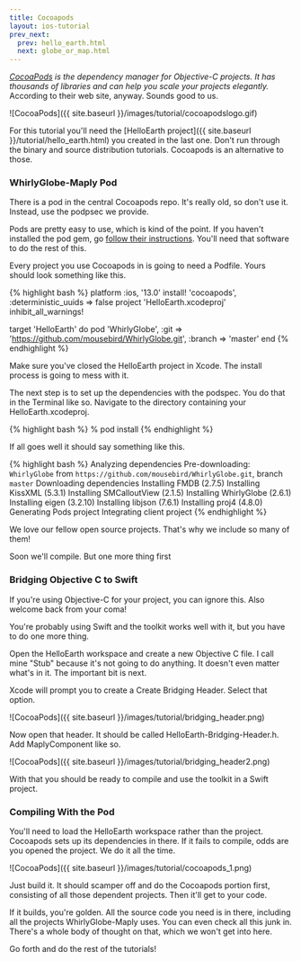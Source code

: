 ```yaml
---
title: Cocoapods
layout: ios-tutorial
prev_next:
  prev: hello_earth.html
  next: globe_or_map.html
---
```


_<a href= "http://cocoapods.org/" target="_blank">CocoaPods</a> is the dependency manager for Objective-C projects. It has thousands of libraries and can help you scale your projects elegantly._  According to their web site, anyway.  Sounds good to us.

![CocoaPods]({{ site.baseurl }}/images/tutorial/cocoapodslogo.gif)

For this tutorial you'll need the [HelloEarth project]({{ site.baseurl }}/tutorial/hello_earth.html) you created in the last one.  Don't run through the binary and source distribution tutorials.  Cocoapods is an alternative to those.

### WhirlyGlobe-Maply Pod

There is a pod in the central Cocoapods repo.  It's really old, so don't use it.  Instead, use the podpsec we provide.

Pods are pretty easy to use, which is kind of the point.  If you haven't installed the pod gem, go <a href= "http://guides.cocoapods.org/using/getting-started.html#getting-started" target="_blank">follow their instructions</a>.  You'll need that software to do the rest of this.

Every project you use Cocoapods in is going to need a Podfile.  Yours should look something like this.

{% highlight bash %}
platform :ios, '13.0'
install! 'cocoapods', :deterministic_uuids => false
project 'HelloEarth.xcodeproj'
inhibit_all_warnings!

target 'HelloEarth' do
        pod 'WhirlyGlobe', :git => 'https://github.com/mousebird/WhirlyGlobe.git', :branch => 'master'
end
{% endhighlight %}

Make sure you've closed the HelloEarth project in Xcode.  The install process is going to mess with it.  

The next step is to set up the dependencies with the podspec.  You do that in the Terminal like so.  Navigate to the directory containing your HelloEarth.xcodeproj.

{% highlight bash %}
% pod install
{% endhighlight %}

If all goes well it should say something like this.

{% highlight bash %}
Analyzing dependencies
Pre-downloading: `WhirlyGlobe` from `https://github.com/mousebird/WhirlyGlobe.git`, branch `master`
Downloading dependencies
Installing FMDB (2.7.5)
Installing KissXML (5.3.1)
Installing SMCalloutView (2.1.5)
Installing WhirlyGlobe (2.6.1)
Installing eigen (3.2.10)
Installing libjson (7.6.1)
Installing proj4 (4.8.0)
Generating Pods project
Integrating client project
{% endhighlight %}

We love our fellow open source projects.  That's why we include so many of them!

Soon we'll compile.  But one more thing first

### Bridging Objective C to Swift

If you're using Objective-C for your project, you can ignore this.  Also welcome back from your coma!

You're probably using Swift and the toolkit works well with it, but you have to do one more thing.

Open the HelloEarth workspace and create a new Objective C file.  I call mine "Stub" because it's not going to do anything.  It doesn't even matter what's in it.  The important bit is next.

Xcode will prompt you to create a Create Bridging Header.  Select that option.

![CocoaPods]({{ site.baseurl }}/images/tutorial/bridging_header.png)

Now open that header.  It should be called HelloEarth-Bridging-Header.h.  Add MaplyComponent like so.

![CocoaPods]({{ site.baseurl }}/images/tutorial/bridging_header2.png)

With that you should be ready to compile and use the toolkit in a Swift project.

### Compiling With the Pod

You'll need to load the HelloEarth workspace rather than the project.  Cocoapods sets up its dependencies in there.  If it fails to compile, odds are you opened the project.  We do it all the time.

![CocoaPods]({{ site.baseurl }}/images/tutorial/cocoapods_1.png)

Just build it.  It should scamper off and do the Cocoapods portion first, consisting of all those dependent projects.  Then it'll get to your code.

If it builds, you're golden.  All the source code you need is in there, including all the projects WhirlyGlobe-Maply uses.  You can even check all this junk in.  There's a whole body of thought on that, which we won't get into here.

Go forth and do the rest of the tutorials!

